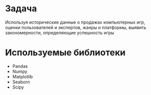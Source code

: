 # Задача
Используя исторические данные о продажах компьютерных игр, оценки пользователей и экспертов, жанры и платформы, выявить закономерности, определяющие успешность игры 
# Используемые библиотеки
- Pandas
- Numpy
- Matplotlib
- Seaborn
- Scipy
